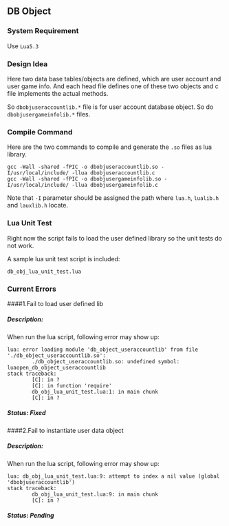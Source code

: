 ## DB Object

### System Requirement
Use `Lua5.3`

### Design Idea
Here two data base tables/objects are defined, which are user account and user game info. And each head file defines one of these two objects and c file implements the actual methods.

So `dbobjuseraccountlib.*` file is for user account database object. So do `dbobjusergameinfolib.*` files.

### Compile Command
Here are the two commands to compile and generate the `.so` files as lua library.

```
gcc -Wall -shared -fPIC -o dbobjuseraccountlib.so -I/usr/local/include/ -llua dbobjuseraccountlib.c
gcc -Wall -shared -fPIC -o dbobjusergameinfolib.so -I/usr/local/include/ -llua dbobjusergameinfolib.c
```

Note that `-I` parameter should be assigned the path where `lua.h`, `lualib.h` and `lauxlib.h` locate.

### Lua Unit Test
Right now the script fails to load the user defined library so the unit tests do not work.

A sample lua unit test script is included:
```
db_obj_lua_unit_test.lua
```

### Current Errors
####1.Fail to load user defined lib
##### Description:
When run the lua script, following error may show up:
```
lua: error loading module 'db_object_useraccountlib' from file './db_object_useraccountlib.so':
        ./db_object_useraccountlib.so: undefined symbol: luaopen_db_object_useraccountlib
stack traceback:
        [C]: in ?
        [C]: in function 'require'
        db_obj_lua_unit_test.lua:1: in main chunk
        [C]: in ?
```

##### Status: Fixed

####2.Fail to instantiate user data object
##### Description:
When run the lua script, following error may show up:
```
lua: db_obj_lua_unit_test.lua:9: attempt to index a nil value (global 'dbobjuseraccountlib')
stack traceback:
        db_obj_lua_unit_test.lua:9: in main chunk
        [C]: in ?
```

##### Status: Pending

